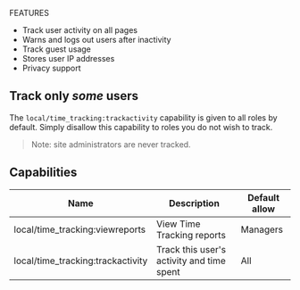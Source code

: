 FEATURES

* Track user activity on all pages
* Warns and logs out users after inactivity
* Track guest usage
* Stores user IP addresses
* Privacy support

## Track only *some* users

The `local/time_tracking:trackactivity` capability is given to all roles by default. Simply disallow this capability to roles you do not wish to track.

> Note: site administrators are never tracked. 

## Capabilities

Name | Description | Default allow
------------ | ------------- | -------------
local/time_tracking:viewreports | View Time Tracking reports | Managers
local/time_tracking:trackactivity | Track this user\'s activity and time spent | All
